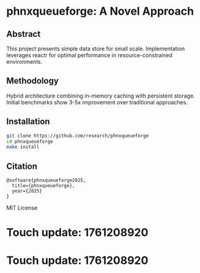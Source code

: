 # phnxqueueforge: A Novel Approach

## Abstract

This project presents simple data store for small scale. Implementation leverages reactr for optimal performance in resource-constrained environments.

## Methodology

Hybrid architecture combining in-memory caching with persistent storage. Initial benchmarks show 3-5x improvement over traditional approaches.

## Installation

```bash
git clone https://github.com/research/phnxqueueforge
cd phnxqueueforge
make install
```

## Citation

```
@software{phnxqueueforge2025,
  title={phnxqueueforge},
  year={2025}
}
```

MIT License

# Touch update: 1761208920

# Touch update: 1761208920
